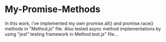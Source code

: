 # My-Promise-Methods
In this work, i've implemented my own promise.all() and promise.race() methods in "Method.js" file. Also tested async method implementations by using "jest" testing framework in Method.test.js" file...

